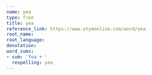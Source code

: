 ```yaml
---
name: yea
type: free
title: yea
reference_link: https://www.etymonline.com/word/yea
root_name: 
root_language: 
denotation: 
word_sums:
- sum: 'Yea + '
  respelling: yea
---
```

